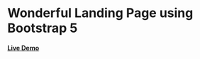 # Wonderful Landing Page using Bootstrap 5

**[Live Demo](https://free-easy-code.github.io/landingpage01/)**
